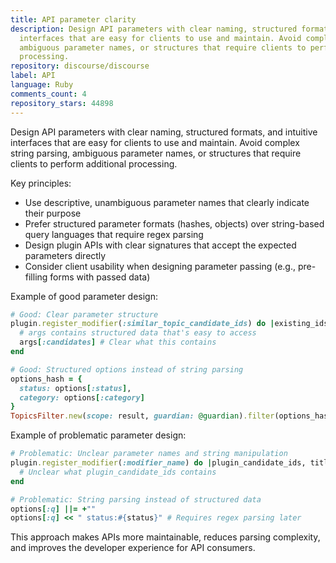 ```yaml
---
title: API parameter clarity
description: Design API parameters with clear naming, structured formats, and intuitive
  interfaces that are easy for clients to use and maintain. Avoid complex string parsing,
  ambiguous parameter names, or structures that require clients to perform additional
  processing.
repository: discourse/discourse
label: API
language: Ruby
comments_count: 4
repository_stars: 44898
---
```


Design API parameters with clear naming, structured formats, and intuitive interfaces that are easy for clients to use and maintain. Avoid complex string parsing, ambiguous parameter names, or structures that require clients to perform additional processing.

Key principles:
- Use descriptive, unambiguous parameter names that clearly indicate their purpose
- Prefer structured parameter formats (hashes, objects) over string-based query languages that require regex parsing
- Design plugin APIs with clear signatures that accept the expected parameters directly
- Consider client usability when designing parameter passing (e.g., pre-filling forms with passed data)

Example of good parameter design:
```ruby
# Good: Clear parameter structure
plugin.register_modifier(:similar_topic_candidate_ids) do |existing_ids, args|
  # args contains structured data that's easy to access
  args[:candidates] # Clear what this contains
end

# Good: Structured options instead of string parsing
options_hash = {
  status: options[:status],
  category: options[:category]
}
TopicsFilter.new(scope: result, guardian: @guardian).filter(options_hash)
```

Example of problematic parameter design:
```ruby
# Problematic: Unclear parameter names and string manipulation
plugin.register_modifier(:modifier_name) do |plugin_candidate_ids, title, raw, guardian|
  # Unclear what plugin_candidate_ids contains
end

# Problematic: String parsing instead of structured data
options[:q] ||= +""
options[:q] << " status:#{status}" # Requires regex parsing later
```

This approach makes APIs more maintainable, reduces parsing complexity, and improves the developer experience for API consumers.